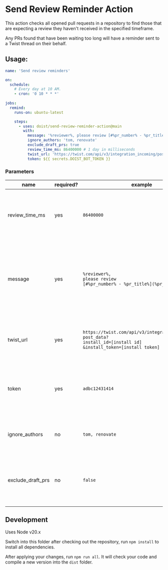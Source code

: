 # Send Review Reminder Action

This action checks all opened pull requests in a repository to find those that
are expecting a review they haven't received in the specified timeframe.

Any PRs found that have been waiting too long will have a reminder sent to a
Twist thread on their behalf.

## Usage:

```yaml
name: 'Send review reminders'

on:
  schedule:
    # Every day at 10 AM.
    - cron: '0 10 * * *'
      
jobs:
  remind:
    runs-on: ubuntu-latest

    steps:
      - uses: doist/send-review-reminder-action@main
        with:
          message: '%reviewer%, please review [#%pr_number% - %pr_title%](%pr_url%)'
          ignore_authors: 'tom, renovate'
          exclude_draft_prs: true
          review_time_ms: 86400000 # 1 day in milliseconds
          twist_url: 'https://twist.com/api/v3/integration_incoming/post_data?install_id=[install id]&install_token=[install token]'
          token: ${{ secrets.DOIST_BOT_TOKEN }}

```

### Parameters

|name|required?|example|description|
|----|---------|-------|-----------|
|review_time_ms|yes|`86400000`|The time in milliseconds a PR has to wait before a reminder will be sen, example is 24 hours|
|message|yes|`%reviewer%, `<br/>`please review `<br/>`[#%pr_number% - %pr_title%](%pr_url%)`|The reminder message to send, takes 4 parameters for string interpolation: `%reviewer%`, `%pr_number%`, `%pr_title%` and `%pr_url%`|
|twist_url|yes|`https://twist.com/api/v3/integration_incoming/`<br/>`post_data?`<br/>`install_id=[install id]`<br/>`&install_token=[install token]`|The installed integration url for posting a message to a Twist thread|
|token|yes|`adbc12431414`|The token for accessing the GitHub API to query the state of the PRs in a repo|
|ignore_authors|no|`tom, renovate`|Usernames of PR creators who's PRs will be ignored|
|exclude_draft_prs|no|`false`|Whether we should exclude draft PRs when checking reviews, defaults to false|

## Development

Uses Node v20.x

Switch into this folder after checking out the repository, run `npm install` to install all dependencies.

After applying your changes, run `npm run all`. It will check your code and compile a new version into the `dist` 
folder.
